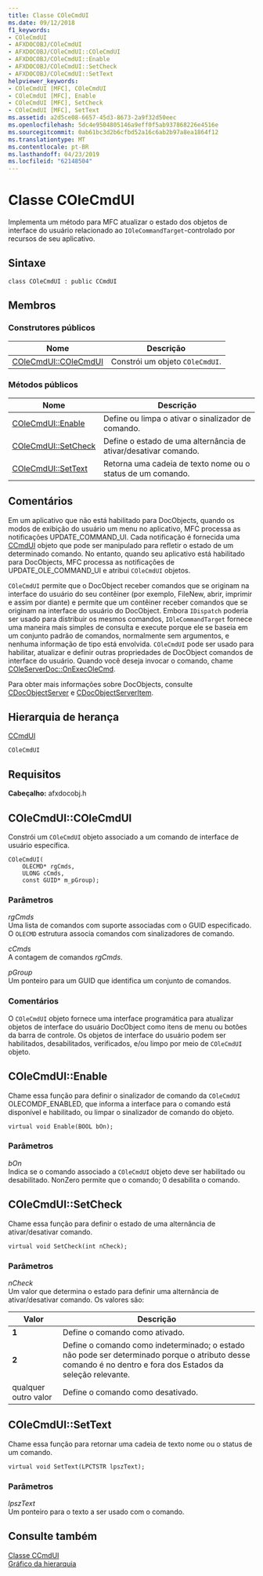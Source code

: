 ```yaml
---
title: Classe COleCmdUI
ms.date: 09/12/2018
f1_keywords:
- COleCmdUI
- AFXDOCOBJ/COleCmdUI
- AFXDOCOBJ/COleCmdUI::COleCmdUI
- AFXDOCOBJ/COleCmdUI::Enable
- AFXDOCOBJ/COleCmdUI::SetCheck
- AFXDOCOBJ/COleCmdUI::SetText
helpviewer_keywords:
- COleCmdUI [MFC], COleCmdUI
- COleCmdUI [MFC], Enable
- COleCmdUI [MFC], SetCheck
- COleCmdUI [MFC], SetText
ms.assetid: a2d5ce08-6657-45d3-8673-2a9f32d50eec
ms.openlocfilehash: 5dc4e9504805146a9eff0f5ab937868226e4516e
ms.sourcegitcommit: 0ab61bc3d2b6cfbd52a16c6ab2b97a8ea1864f12
ms.translationtype: MT
ms.contentlocale: pt-BR
ms.lasthandoff: 04/23/2019
ms.locfileid: "62148504"
---
```

# <a name="colecmdui-class"></a>Classe COleCmdUI

Implementa um método para MFC atualizar o estado dos objetos de interface do usuário relacionado ao `IOleCommandTarget`-controlado por recursos de seu aplicativo.

## <a name="syntax"></a>Sintaxe

```
class COleCmdUI : public CCmdUI
```

## <a name="members"></a>Membros

### <a name="public-constructors"></a>Construtores públicos

|Nome|Descrição|
|----------|-----------------|
|[COleCmdUI::COleCmdUI](#colecmdui)|Constrói um objeto `COleCmdUI`.|

### <a name="public-methods"></a>Métodos públicos

|Nome|Descrição|
|----------|-----------------|
|[COleCmdUI::Enable](#enable)|Define ou limpa o ativar o sinalizador de comando.|
|[COleCmdUI::SetCheck](#setcheck)|Define o estado de uma alternância de ativar/desativar comando.|
|[COleCmdUI::SetText](#settext)|Retorna uma cadeia de texto nome ou o status de um comando.|

## <a name="remarks"></a>Comentários

Em um aplicativo que não está habilitado para DocObjects, quando os modos de exibição do usuário um menu no aplicativo, MFC processa as notificações UPDATE_COMMAND_UI. Cada notificação é fornecida uma [CCmdUI](../../mfc/reference/ccmdui-class.md) objeto que pode ser manipulado para refletir o estado de um determinado comando. No entanto, quando seu aplicativo está habilitado para DocObjects, MFC processa as notificações de UPDATE_OLE_COMMAND_UI e atribui `COleCmdUI` objetos.

`COleCmdUI` permite que o DocObject receber comandos que se originam na interface do usuário do seu contêiner (por exemplo, FileNew, abrir, imprimir e assim por diante) e permite que um contêiner receber comandos que se originam na interface do usuário do DocObject. Embora `IDispatch` poderia ser usado para distribuir os mesmos comandos, `IOleCommandTarget` fornece uma maneira mais simples de consulta e execute porque ele se baseia em um conjunto padrão de comandos, normalmente sem argumentos, e nenhuma informação de tipo está envolvida. `COleCmdUI` pode ser usado para habilitar, atualizar e definir outras propriedades de DocObject comandos de interface do usuário. Quando você deseja invocar o comando, chame [COleServerDoc::OnExecOleCmd](../../mfc/reference/coleserverdoc-class.md#onexecolecmd).

Para obter mais informações sobre DocObjects, consulte [CDocObjectServer](../../mfc/reference/cdocobjectserver-class.md) e [CDocObjectServerItem](../../mfc/reference/cdocobjectserveritem-class.md).

## <a name="inheritance-hierarchy"></a>Hierarquia de herança

[CCmdUI](../../mfc/reference/ccmdui-class.md)

`COleCmdUI`

## <a name="requirements"></a>Requisitos

**Cabeçalho:** afxdocobj.h

##  <a name="colecmdui"></a>  COleCmdUI::COleCmdUI

Constrói um `COleCmdUI` objeto associado a um comando de interface de usuário específica.

```
COleCmdUI(
    OLECMD* rgCmds,
    ULONG cCmds,
    const GUID* m_pGroup);
```

### <a name="parameters"></a>Parâmetros

*rgCmds*<br/>
Uma lista de comandos com suporte associadas com o GUID especificado. O `OLECMD` estrutura associa comandos com sinalizadores de comando.

*cCmds*<br/>
A contagem de comandos *rgCmds*.

*pGroup*<br/>
Um ponteiro para um GUID que identifica um conjunto de comandos.

### <a name="remarks"></a>Comentários

O `COleCmdUI` objeto fornece uma interface programática para atualizar objetos de interface do usuário DocObject como itens de menu ou botões da barra de controle. Os objetos de interface do usuário podem ser habilitados, desabilitados, verificados, e/ou limpo por meio de `COleCmdUI` objeto.

##  <a name="enable"></a>  COleCmdUI::Enable

Chame essa função para definir o sinalizador de comando da `COleCmdUI` OLECOMDF_ENABLED, que informa a interface para o comando está disponível e habilitado, ou limpar o sinalizador de comando do objeto.

```
virtual void Enable(BOOL bOn);
```

### <a name="parameters"></a>Parâmetros

*bOn*<br/>
Indica se o comando associado a `COleCmdUI` objeto deve ser habilitado ou desabilitado. NonZero permite que o comando; 0 desabilita o comando.

##  <a name="setcheck"></a>  COleCmdUI::SetCheck

Chame essa função para definir o estado de uma alternância de ativar/desativar comando.

```
virtual void SetCheck(int nCheck);
```

### <a name="parameters"></a>Parâmetros

*nCheck*<br/>
Um valor que determina o estado para definir uma alternância de ativar/desativar comando. Os valores são:

|Valor|Descrição|
|-----------|-----------------|
|**1**|Define o comando como ativado.|
|**2**|Define o comando como indeterminado; o estado não pode ser determinado porque o atributo desse comando é no dentro e fora dos Estados da seleção relevante.|
|qualquer outro valor|Define o comando como desativado.|

##  <a name="settext"></a>  COleCmdUI::SetText

Chame essa função para retornar uma cadeia de texto nome ou o status de um comando.

```
virtual void SetText(LPCTSTR lpszText);
```

### <a name="parameters"></a>Parâmetros

*lpszText*<br/>
Um ponteiro para o texto a ser usado com o comando.

## <a name="see-also"></a>Consulte também

[Classe CCmdUI](../../mfc/reference/ccmdui-class.md)<br/>
[Gráfico da hierarquia](../../mfc/hierarchy-chart.md)
